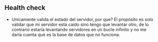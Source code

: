 ## Health check

- Unicamente valida el estado del servidor, por que?
  El propósito es solo validar que mi servidor esta caído sino tengo que levantar otro, de lo contrario estaría levantando servidores en un bucle infinito y no me daría cuenta que es la base de datos que no funciona.
